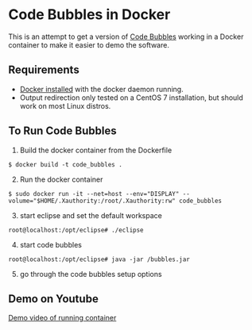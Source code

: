 # Code Bubbles in Docker

This is an attempt to get a version of [Code Bubbles](http://cs.brown.edu/~spr/codebubbles/) working in a Docker container to make it easier to demo the software.

## Requirements
- [Docker installed](https://docs.docker.com/get-started/) with the docker daemon running.
- Output redirection only tested on a CentOS 7 installation, but should work on most Linux distros.

## To Run Code Bubbles
1. Build the docker container from the Dockerfile
```
$ docker build -t code_bubbles .
```
2. Run the docker container
```
$ sudo docker run -it --net=host --env="DISPLAY" --volume="$HOME/.Xauthority:/root/.Xauthority:rw" code_bubbles
```
3. start eclipse and set the default workspace
```
root@localhost:/opt/eclipse# ./eclipse
```
4. start code bubbles
```
root@localhost:/opt/eclipse# java -jar /bubbles.jar
```
5. go through the code bubbles setup options

## Demo on Youtube

[Demo video of running container](https://www.youtube.com/watch?v=v1FW3lDxaHw&feature=youtu.be)
